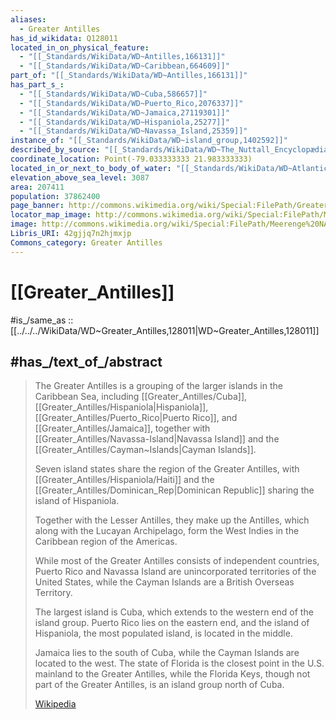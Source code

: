 ```yaml
---
aliases:
  - Greater Antilles
has_id_wikidata: Q128011
located_in_on_physical_feature:
  - "[[_Standards/WikiData/WD~Antilles,166131]]"
  - "[[_Standards/WikiData/WD~Caribbean,664609]]"
part_of: "[[_Standards/WikiData/WD~Antilles,166131]]"
has_part_s_:
  - "[[_Standards/WikiData/WD~Cuba,586657]]"
  - "[[_Standards/WikiData/WD~Puerto_Rico,2076337]]"
  - "[[_Standards/WikiData/WD~Jamaica,27119301]]"
  - "[[_Standards/WikiData/WD~Hispaniola,25277]]"
  - "[[_Standards/WikiData/WD~Navassa_Island,25359]]"
instance_of: "[[_Standards/WikiData/WD~island_group,1402592]]"
described_by_source: "[[_Standards/WikiData/WD~The_Nuttall_Encyclopædia,3181656]]"
coordinate_location: Point(-79.033333333 21.983333333)
located_in_or_next_to_body_of_water: "[[_Standards/WikiData/WD~Atlantic_Ocean,97]]"
elevation_above_sea_level: 3087
area: 207411
population: 37862400
page_banner: http://commons.wikimedia.org/wiki/Special:FilePath/Greater%20Antilles.jpg
locator_map_image: http://commons.wikimedia.org/wiki/Special:FilePath/Map%20of%20the%20Caribbean-Greater%20Antilles.png
image: http://commons.wikimedia.org/wiki/Special:FilePath/Meerenge%20NASA%20World%20Wind%20Globe%201.jpg
Libris_URI: 42gjjq7n2hjmxjp
Commons_category: Greater Antilles
---
```


# [[Greater_Antilles]] 

#is_/same_as :: [[../../../WikiData/WD~Greater_Antilles,128011|WD~Greater_Antilles,128011]] 

## #has_/text_of_/abstract 

> The Greater Antilles is a grouping of the larger islands in the Caribbean Sea, 
> including [[Greater_Antilles/Cuba]], [[Greater_Antilles/Hispaniola|Hispaniola]], [[Greater_Antilles/Puerto_Rico|Puerto Rico]], and [[Greater_Antilles/Jamaica]], 
> together with [[Greater_Antilles/Navassa-Island|Navassa Island]] and the [[Greater_Antilles/Cayman~Islands|Cayman Islands]]. 
> 
> Seven island states share the region of the Greater Antilles, 
> with [[Greater_Antilles/Hispaniola/Haiti]] and the [[Greater_Antilles/Dominican_Rep|Dominican Republic]] sharing the island of Hispaniola. 
> 
> Together with the Lesser Antilles, they make up the Antilles, 
> which along with the Lucayan Archipelago, 
> form the West Indies in the Caribbean region of the Americas. 
>
> While most of the Greater Antilles consists of independent countries, 
> Puerto Rico and Navassa Island are unincorporated territories of the United States, 
> while the Cayman Islands are a British Overseas Territory. 
> 
> The largest island is Cuba, which extends to the western end of the island group. 
> Puerto Rico lies on the eastern end, and the island of Hispaniola, the most populated island, 
> is located in the middle. 
> 
> Jamaica lies to the south of Cuba, while the Cayman Islands are located to the west. 
> The state of Florida is the closest point in the U.S. mainland to the Greater Antilles, 
> while the Florida Keys, though not part of the Greater Antilles, is an island group north of Cuba.
>
> [Wikipedia](https://en.wikipedia.org/wiki/Greater%20Antilles) 

